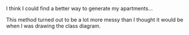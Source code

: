 I think I could find a better way to generate my apartments...

This method turned out to be a lot more messy than I thought it would be when I was drawing the class diagram.
